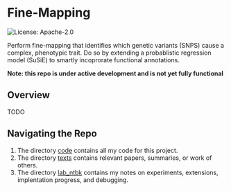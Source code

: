 # Fine-Mapping
![License: Apache-2.0](https://img.shields.io/github/license/gil2rok/fine-mapping)

Perform fine-mapping that identifies which genetic variants (SNPS) cause a complex, phenotypic trait. Do so by extending a probablistic regression model (SuSiE) to smartly incoprorate functional annotations.

**Note: this repo is under active development and is not yet fully functional**

## Overview

TODO

## Navigating the Repo

1. The directory [code](/code) contains all my code for this project.
2. The directory [texts](/texts) contains relevant papers, summaries, or work of others.
3. The directory [lab_ntbk](/lab_ntbk) contains my notes on experiments, extensions, implentation progress, and debugging.